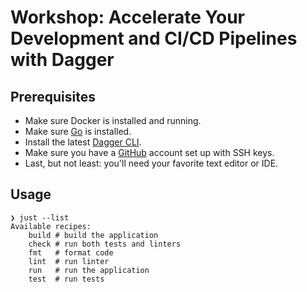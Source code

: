 # Workshop: Accelerate Your Development and CI/CD Pipelines with Dagger

## Prerequisites

-  Make sure Docker is installed and running.
-  Make sure [Go](https://go.dev/dl/) is installed.
-  Install the latest [Dagger CLI](https://docs.dagger.io/install).
-  Make sure you have a [GitHub](https://github.com) account set up with SSH keys.
-  Last, but not least: you'll need your favorite text editor or IDE.

## Usage

```shell
❯ just --list
Available recipes:
    build # build the application
    check # run both tests and linters
    fmt   # format code
    lint  # run linter
    run   # run the application
    test  # run tests
```
